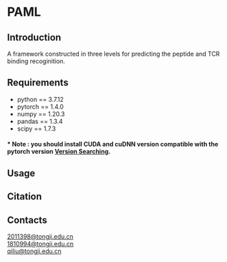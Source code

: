 # PAML
## Introduction 
A framework constructed in three levels for predicting the peptide and TCR binding recoginition.
## Requirements  
* python == 3.7.12  
* pytorch == 1.4.0  
* numpy == 1.20.3  
* pandas == 1.3.4  
* scipy == 1.7.3  
#### * Note : you should install CUDA and cuDNN version compatible with the pytorch version [Version Searching](https://www.tensorflow.org/install/source). 
## Usage  

## Citation
## Contacts
2011398@tongji.edu.cn  
1810994@tongji.edu.cn  
qiliu@tongji.edu.cn
